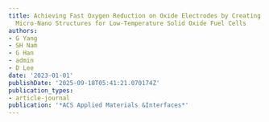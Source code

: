 ```yaml
---
title: Achieving Fast Oxygen Reduction on Oxide Electrodes by Creating 3D Multiscale
  Micro-Nano Structures for Low-Temperature Solid Oxide Fuel Cells
authors:
- G Yang
- SH Nam
- G Han
- admin
- D Lee
date: '2023-01-01'
publishDate: '2025-09-18T05:41:21.070174Z'
publication_types:
- article-journal
publication: '*ACS Applied Materials &Interfaces*'
---
```

